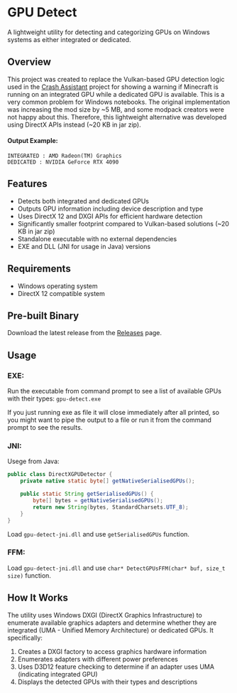 # GPU Detect

A lightweight utility for detecting and categorizing GPUs on Windows systems as either integrated or dedicated.

## Overview

This project was created to replace the Vulkan-based GPU detection logic used
in the [Crash Assistant](https://github.com/KostromDan/Crash-Assistant) project for showing a warning if Minecraft is
running on an integrated GPU while a dedicated GPU is available. This is a very common problem for Windows notebooks.
The original implementation was increasing the mod size by ~5 MB, and some modpack creators were not happy
about this. Therefore, this lightweight alternative was developed using DirectX APIs instead
(~20 KB in jar zip).

#### Output Example:

```text
INTEGRATED : AMD Radeon(TM) Graphics
DEDICATED : NVIDIA GeForce RTX 4090
```

## Features

- Detects both integrated and dedicated GPUs
- Outputs GPU information including device description and type
- Uses DirectX 12 and DXGI APIs for efficient hardware detection
- Significantly smaller footprint compared to Vulkan-based solutions (~20 KB in jar zip)
- Standalone executable with no external dependencies
- EXE and DLL (JNI for usage in Java) versions

## Requirements

- Windows operating system
- DirectX 12 compatible system

## Pre-built Binary

Download the latest release from the [Releases](https://github.com/KostromDan/gpu-detect/releases) page.

## Usage

### EXE:

Run the executable from command prompt to see a list of available GPUs with their types: `gpu-detect.exe`

If you just running exe as file it will close immediately after all printed, so you might want to pipe the output to a
file or run it from the command prompt to see the results.

### JNI:

Usege from Java:

```java
public class DirectXGPUDetector {
    private native static byte[] getNativeSerialisedGPUs();

    public static String getSerialisedGPUs() {
        byte[] bytes = getNativeSerialisedGPUs();
        return new String(bytes, StandardCharsets.UTF_8);
    }
}
```

Load `gpu-detect-jni.dll` and use `getSerialisedGPUs` function.

### FFM:

Load `gpu-detect-jni.dll` and use `char* DetectGPUsFFM(char* buf, size_t size)` function.


## How It Works

The utility uses Windows DXGI (DirectX Graphics Infrastructure) to enumerate available graphics adapters and determine
whether they are integrated (UMA - Unified Memory Architecture) or dedicated GPUs. It specifically:

1. Creates a DXGI factory to access graphics hardware information
2. Enumerates adapters with different power preferences
3. Uses D3D12 feature checking to determine if an adapter uses UMA (indicating integrated GPU)
4. Displays the detected GPUs with their types and descriptions


